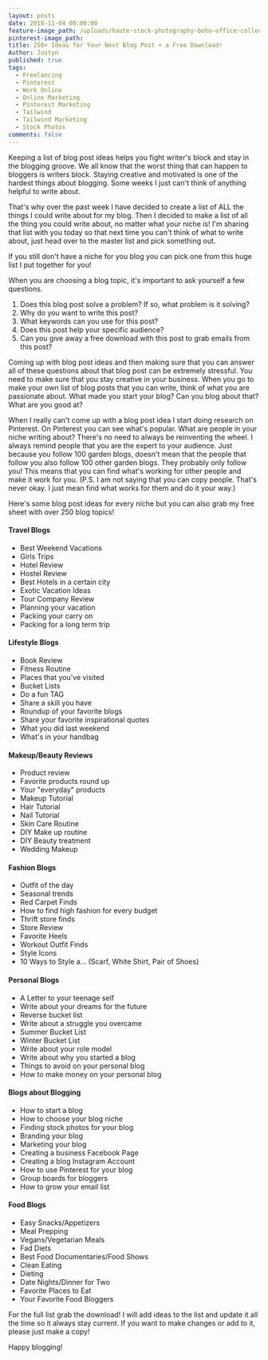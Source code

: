 ```yaml
---
layout: posts
date: 2018-11-04 00:00:00
feature-image_path: /uploads/haute-stock-photography-boho-office-collection-final-18.jpg
pinterest-image_path:
title: 250+ Ideas for Your Next Blog Post + a Free Download!
Author: Justyn
published: true
tags:
  - Freelancing
  - Pinterest
  - Work Online
  - Online Marketing
  - Pinterest Marketing
  - Tailwind
  - Tailwind Marketing
  - Stock Photos
comments: false
---
```


Keeping a list of blog post ideas helps you fight writer's block and stay in the blogging groove. We all know that the worst thing that can happen to bloggers is writers block. Staying creative and motivated is one of the hardest things about blogging. Some weeks I just can't think of anything helpful to write about.

That's why over the past week I have decided to create a list of ALL the things I could write about for my blog. Then I decided to make a list of all the thing you could write about, no matter what your niche is! I'm sharing that list with you today so that next time you can't think of what to write about, just head over to the master list and pick something out.&nbsp;

If you still don't have a niche for you blog you can pick one from this huge list I put together for you!&nbsp;

When you are choosing a blog topic, it's important to ask yourself a few questions.&nbsp;

1. Does this blog post solve a problem? If so, what problem is it solving?
2. Why do you want to write this post?
3. What keywords can you use for this post?
4. Does this post help your specific audience?
5. Can you give away a free download with this post to grab emails from this post?&nbsp;

Coming up with blog post ideas and then making sure that you can answer all of these questions about that blog post can be extremely stressful. You need to make sure that you stay creative in your business. When you go to make your own list of blog posts that you can write, think of what you are passionate about. What made you start your blog? Can you blog about that? What are you good at?

When I really can't come up with a blog post idea I start doing research on Pinterest. On Pinterest you can see what's popular. What are people in your niche writing about? There's no need to always be reinventing the wheel. I always remind people that you are the expert to your audience. Just because you follow 100 garden blogs, doesn't mean that the people that follow you also follow 100 other garden blogs. They probably only follow you! This means that you can find what's working for other people and make it work for you. (P.S. I am not saying that you can copy people. That's never okay. I just mean find what works for them and do it your way.)

Here's some blog post ideas for every niche but you can also grab my free sheet with over 250 blog topics!&nbsp;

#### Travel Blogs

* Best Weekend Vacations
* Girls Trips
* Hotel Review
* Hostel Review
* Best Hotels in a certain city
* Exotic Vacation Ideas
* Tour Company Review
* Planning your vacation
* Packing your carry on
* Packing for a long term trip

#### Lifestyle Blogs

* Book Review
* Fitness Routine
* Places that you've visited
* Bucket Lists
* Do a fun TAG
* Share a skill you have
* Roundup of your favorite blogs
* Share your favorite inspirational quotes
* What you did last weekend
* What's in your handbag

#### Makeup/Beauty Reviews

* Product review
* Favorite products round up
* Your "everyday" products
* Makeup Tutorial
* Hair Tutorial
* Nail Tutorial
* Skin Care Routine
* DIY Make up routine
* DIY Beauty treatment
* Wedding Makeup

#### Fashion Blogs

* Outfit of the day
* Seasonal trends
* Red Carpet Finds
* How to find high fashion for every budget
* Thrift store finds
* Store Review
* Favorite Heels
* Workout Outfit Finds
* Style Icons
* 10 Ways to Style a... (Scarf, White Shirt, Pair of Shoes)

#### Personal Blogs

* A Letter to your teenage self
* Write about your dreams for the future
* Reverse bucket list
* Write about a struggle you overcame
* Summer Bucket List
* Winter Bucket List
* Write about your role model
* Write about why you started a blog
* Things to avoid on your personal blog
* How to make money on your personal blog

#### Blogs about Blogging

* How to start a blog
* How to choose your blog niche
* Finding stock photos for your blog
* Branding your blog
* Marketing your blog
* Creating a business Facebook Page
* Creating a blog Instagram Account
* How to use Pinterest for your blog
* Group boards for bloggers
* How to grow your email list

#### Food Blogs

* Easy Snacks/Appetizers
* Meal Prepping
* Vegans/Vegetarian Meals
* Fad Diets
* Best Food Documentaries/Food Shows
* Clean Eating
* Dieting
* Date Nights/Dinner for Two
* Favorite Places to Eat
* Your Favorite Food Bloggers

For the full list grab the download! I will add ideas to the list and update it all the time so it always stay current. If you want to make changes or add to it, please just make a copy!

Happy blogging!&nbsp;